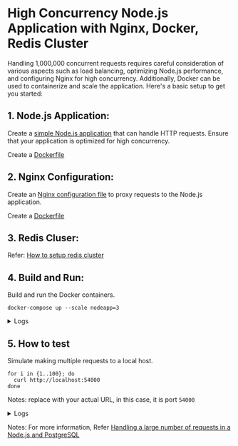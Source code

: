 # High Concurrency Node.js Application with Nginx, Docker, Redis Cluster

Handling 1,000,000 concurrent requests requires careful consideration of various aspects such as load balancing, optimizing Node.js performance, and configuring Nginx for high concurrency.
Additionally, Docker can be used to containerize and scale the application.
Here's a basic setup to get you started:

## 1. Node.js Application:

Create a [simple Node.js application](services/index.js) that can handle HTTP requests. Ensure that your application is optimized for high concurrency.

Create a [Dockerfile](services/Dockerfile)

## 2. Nginx Configuration:

Create an [Nginx configuration file](nginx/nginx.conf) to proxy requests to the Node.js application.

Create a [Dockerfile](nginx/Dockerfile)

## 3. Redis Cluser:
Refer: [How to setup redis cluster](https://github.com/sun1211/redis-cluster-tutorial)


## 4. Build and Run:
Build and run the Docker containers.

```
docker-compose up --scale nodeapp=3
```

<details>
<summary>Logs</summary>
<pre>
[+] Running 5/0
 ⠿ Container backend-example-for-millions-request-nodeapp-2   Created                            0.0s
 ⠿ Container backend-example-for-millions-request-postgres-1  Created                            0.0s
 ⠿ Container backend-example-for-millions-request-nodeapp-3   Created                            0.0s
 ⠿ Container backend-example-for-millions-request-nodeapp-1   Created                            0.0s
 ⠿ Container backend-example-for-millions-request-nginx-1     Created                            0.0s
Attaching to backend-example-for-millions-request-nginx-1, backend-example-for-millions-request-nodeapp-1, backend-example-for-millions-request-nodeapp-2, backend-example-for-millions-request-nodeapp-3, backend-example-for-millions-request-postgres-1
backend-example-for-millions-request-nginx-1     | /docker-entrypoint.sh: /docker-entrypoint.d/ is not empty, will attempt to perform configuration
backend-example-for-millions-request-nginx-1     | /docker-entrypoint.sh: Looking for shell scripts in /docker-entrypoint.d/
backend-example-for-millions-request-nginx-1     | /docker-entrypoint.sh: Launching /docker-entrypoint.d/10-listen-on-ipv6-by-default.sh
backend-example-for-millions-request-nginx-1     | 10-listen-on-ipv6-by-default.sh: info: IPv6 listen already enabled
backend-example-for-millions-request-nginx-1     | /docker-entrypoint.sh: Launching /docker-entrypoint.d/20-envsubst-on-templates.sh
backend-example-for-millions-request-nginx-1     | /docker-entrypoint.sh: Launching /docker-entrypoint.d/30-tune-worker-processes.sh
backend-example-for-millions-request-nginx-1     | /docker-entrypoint.sh: Configuration complete; ready for start up
backend-example-for-millions-request-postgres-1  | The files belonging to this database system will be owned by user "postgres".
backend-example-for-millions-request-postgres-1  | This user must also own the server process.
backend-example-for-millions-request-postgres-1  | 
backend-example-for-millions-request-postgres-1  | The database cluster will be initialized with locale "en_US.utf8".
backend-example-for-millions-request-postgres-1  | The default database encoding has accordingly been set to "UTF8".
backend-example-for-millions-request-postgres-1  | The default text search configuration will be set to "english".
backend-example-for-millions-request-postgres-1  | 
backend-example-for-millions-request-postgres-1  | Data page checksums are disabled.
backend-example-for-millions-request-postgres-1  | 
backend-example-for-millions-request-postgres-1  | fixing permissions on existing directory /var/lib/postgresql/data ... ok
backend-example-for-millions-request-postgres-1  | creating subdirectories ... ok
backend-example-for-millions-request-postgres-1  | selecting dynamic shared memory implementation ... posix
backend-example-for-millions-request-nodeapp-2   | 
backend-example-for-millions-request-nodeapp-2   | > simple-http-server@1.0.0 start
backend-example-for-millions-request-nodeapp-2   | > node index.js
backend-example-for-millions-request-nodeapp-2   | 
backend-example-for-millions-request-postgres-1  | selecting default max_connections ... 100
backend-example-for-millions-request-nodeapp-2   | Server is running on port 3000-fa5121f4dce2
backend-example-for-millions-request-postgres-1  | selecting default shared_buffers ... 128MB
backend-example-for-millions-request-postgres-1  | selecting default time zone ... Etc/UTC
backend-example-for-millions-request-postgres-1  | creating configuration files ... ok
backend-example-for-millions-request-nodeapp-3   | 
backend-example-for-millions-request-nodeapp-3   | > simple-http-server@1.0.0 start
backend-example-for-millions-request-nodeapp-3   | > node index.js
backend-example-for-millions-request-nodeapp-3   | 
backend-example-for-millions-request-nodeapp-3   | Server is running on port 3000-ffd15c440e9f
backend-example-for-millions-request-nodeapp-1   | 
backend-example-for-millions-request-nodeapp-1   | > simple-http-server@1.0.0 start
backend-example-for-millions-request-nodeapp-1   | > node index.js
backend-example-for-millions-request-nodeapp-1   | 
backend-example-for-millions-request-nodeapp-1   | Server is running on port 3000-3e1f1d23187a
backend-example-for-millions-request-postgres-1  | running bootstrap script ... ok
backend-example-for-millions-request-postgres-1  | performing post-bootstrap initialization ... ok
backend-example-for-millions-request-postgres-1  | initdb: warning: enabling "trust" authentication for local connections
backend-example-for-millions-request-postgres-1  | You can change this by editing pg_hba.conf or using the option -A, or
backend-example-for-millions-request-postgres-1  | --auth-local and --auth-host, the next time you run initdb.
backend-example-for-millions-request-postgres-1  | syncing data to disk ... ok
backend-example-for-millions-request-postgres-1  | 
backend-example-for-millions-request-postgres-1  | 
backend-example-for-millions-request-postgres-1  | Success. You can now start the database server using:
backend-example-for-millions-request-postgres-1  | 
backend-example-for-millions-request-postgres-1  |     pg_ctl -D /var/lib/postgresql/data -l logfile start
backend-example-for-millions-request-postgres-1  | 
backend-example-for-millions-request-postgres-1  | 2024-01-24 04:16:56.560 GMT [44] LOG:  unrecognized configuration parameter "wal_keep_segments" in file "/etc/postgresql/postgresql.conf" line 5
backend-example-for-millions-request-postgres-1  | 2024-01-24 04:16:56.560 GMT [44] FATAL:  configuration file "/etc/postgresql/postgresql.conf" contains errors
backend-example-for-millions-request-postgres-1 exited with code 1
</pre>
 </details>

## 5. How to test
Simulate making multiple requests to a local host.

```
for i in {1..100}; do
  curl http://localhost:54000
done
```

Notes: replace with your actual URL, in this case, it is port `54000`

<details>
<summary>Logs</summary>
<pre>
Hello, World ffd15c440e9f!
Hello, World fa5121f4dce2!
Hello, World ffd15c440e9f!
Hello, World fa5121f4dce2!
Hello, World ffd15c440e9f!
Hello, World fa5121f4dce2!
Hello, World ffd15c440e9f!
Hello, World fa5121f4dce2!
Hello, World ffd15c440e9f!
Hello, World fa5121f4dce2!
Hello, World ffd15c440e9f!
Hello, World fa5121f4dce2!
Hello, World ffd15c440e9f!
Hello, World fa5121f4dce2!
Hello, World ffd15c440e9f!
Hello, World fa5121f4dce2!
Hello, World ffd15c440e9f!
Hello, World fa5121f4dce2!
Hello, World ffd15c440e9f!
Hello, World fa5121f4dce2!
Hello, World ffd15c440e9f!
Hello, World fa5121f4dce2!
...
</pre>
 </details>

Notes: For more information, Refer [Handling a large number of requests in a Node.js and PostgreSQL](services/README.md)